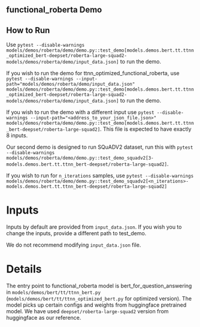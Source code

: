 ## functional_roberta Demo
## How to Run

Use `pytest --disable-warnings models/demos/roberta/demo/demo.py::test_demo[models.demos.bert.tt.ttnn_optimized_bert-deepset/roberta-large-squad2-models/demos/roberta/demo/input_data.json]` to run the demo.

If you wish to run the demo for ttnn_optimized_functional_roberta, use `pytest --disable-warnings --input-path="models/demos/roberta/demo/input_data.json" models/demos/roberta/demo/demo.py::test_demo[models.demos.bert.tt.ttnn_optimized_bert-deepset/roberta-large-squad2-models/demos/roberta/demo/input_data.json]` to run the demo.

If you wish to run the demo with a different input use `pytest --disable-warnings --input-path="<address_to_your_json_file.json>" models/demos/roberta/demo/demo.py::test_demo[models.demos.bert.tt.ttnn_bert-deepset/roberta-large-squad2]`. This file is expected to have exactly 8 inputs.

Our second demo is designed to run SQuADV2 dataset, run this with `pytest --disable-warnings models/demos/roberta/demo/demo.py::test_demo_squadv2[3-models.demos.bert.tt.ttnn_bert-deepset/roberta-large-squad2]`.

If you wish to run for `n_iterations` samples, use `pytest --disable-warnings models/demos/roberta/demo/demo.py::test_demo_squadv2[<n_iterations>-models.demos.bert.tt.ttnn_bert-deepset/roberta-large-squad2]`


# Inputs
Inputs by default are provided from `input_data.json`. If you wish you to change the inputs, provide a different path to test_demo.

We do not recommend modifying `input_data.json` file.

# Details
The entry point to  functional_roberta model is bert_for_question_answering in `models/demos/bert/tt/ttnn_bert.py` (`models/demos/bert/tt/ttnn_optimized_bert.py` for optimized version). The model picks up certain configs and weights from huggingface pretrained model. We have used `deepset/roberta-large-squad2` version from huggingface as our reference.
